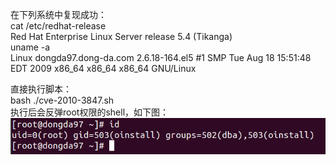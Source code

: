 在下列系统中复现成功：  
cat /etc/redhat-release  
Red Hat Enterprise Linux Server release 5.4 (Tikanga)  
uname -a  
Linux dongda97.dong-da.com 2.6.18-164.el5 #1 SMP Tue Aug 18 15:51:48 EDT 2009 x86_64 x86_64 x86_64 GNU/Linux

直接执行脚本：  
bash ./cve-2010-3847.sh  
执行后会反弹root权限的shell，如下图：  
![image](./b1.png)
